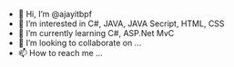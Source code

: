 - 👋 Hi, I’m @ajayitbpf
- 👀 I’m interested in C#, JAVA, JAVA Secript, HTML, CSS
- 🌱 I’m currently learning C#, ASP.Net MvC
- 💞️ I’m looking to collaborate on ...
- 📫 How to reach me ...

<!---
ajayitbpf/ajayitbpf is a ✨ special ✨ repository because its `README.md` (this file) appears on your GitHub profile.
You can click the Preview link to take a look at your changes.
--->
